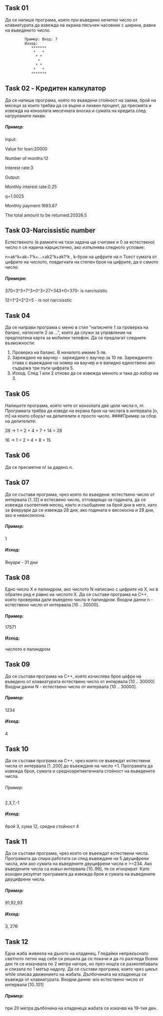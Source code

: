 ## Task 01
Да се напише програма, която при въведено нечетно число от клавиатурата да извежда на екрана пясъчен часовник с ширина, равна на въведеното число.
```
         Пример: Вход: 7
         Изход: 
            *******
             *   *
              * *
               *
              * *
             *   *
            ******* 
```
## Task 02 - Кредитен калкулатор
Да се напише програма, която по въведени стойност на заема, брой на месеци за които трябва да се върне и лихвен процент, да пресмята и извежда на конзолата  месечната вноска и сумата на кредита след натрупаните лихви.
##### Пример:
Input:

Value for loan:20000

Number of months:12

Interest rate:3

Output:

Monthly interest rate:0.25

q=1.0025

Monthly payment:1693.87

The total amount to be returned:20326.5



## Task 03-Narcissistic number
Естественото (в рамките на тази задача ще считаме и 0 за естествено) число n се нарича нарцистично, ако изпълнява следното условие:

n=ak^k+ak−1^k+…+ak2^k+ak1^k , k-броя на цефрите на n
Тоест сумата от цифрите на числото, повдигнати на степен броя на цифрите, да е самото число.
##### Примери:
370=3^3+7^3+0^3=27+343+0=370- is narcissistic
 
12=1^2+2^2=5 - is not narcsisstic

## Task 04
Да се направи програма с меню в стил "натиснете 1 за проверка на баланс, натиснете 2 за ...", която да служи за управление на предплатена карта за мобилен телефон. Да се предлагат следните възможности:
1. Проверка на баланс. В началото имаме 5 лв.
2. Зареждане на ваучер - зареждане с ваучер за 10 лв. Зареждането става с въвеждане на номер на ваучер и е валидно единствено ако съдържа три пъти цифрата 5.
3. Изход.
След 1 или 2 отново да се извежда менюто и така до избор на 3.

## Task 05

Напишете програма, която чете от конзолата две цели числа n, m. Програмата трябва да
изведе на екрана броя на числата в интервала [n, m] на които сборът на делителите е
просто число.
####Пример за сбор на делителите:

28 -> 1 + 2 + 4 + 7 + 14 = 28

16 -> 1 + 2 + 4 + 8 = 15

## Task 06
Да се пресметне n! за дадено n.

## Task 07
Да се състави програма, чрез която по въведени: естествено число от интервала [1..12] и естесвено число, отговарящо за годината, да се извежда съответния месец, както и съобщение за брой дни в него, като за февруари да се извежда 28 дни, ако годината е високосна и 29 дни, ако е невисокосна.

##### Пример:
1
##### Изход:
Януари - 31 дни

## Task 08
Едно число X е палиндром, ако числото N написано с цифрите на X, но в обратен ред е равно на числото X.
Да се състави програма на C++, която проверява дали въведено число е палиндром.
Входни данни n - естествено число от интервала [10 .. 30000].
#### Пример: 
17571
#### Изход:
числото е палиндром

## Task 09
Да се състави програма на C++, която изчислява броя цифри на въведено от клавиатурата естествено число от интервала [10 .. 30000]
Входни данни N - естествено число от интервала [10 .. 30000].
##### Пример:
1234
##### Изход:
4
## Task 10

Да се състави програма на C++, чрез която се въвеждат естествени числа от интервала [1..200] до въвеждане на число <1.
Програмата да извежда броя, сумата и средноаритметичната стойност на въведените числа.
###### Пример:
2,3,7,-1
##### Изход:
брой 3, сума 12, средна стойност 4
## Task 11

Да се състави програма, чрез която се въвеждат естествени числа.
Програмата да спира работата си след въвеждане на 5 двуцифрени числа, или ако сумата на въведените двуцифрени числа е >=234.
Ако въведените числа са извън интервала [10..99], те се игнорират.
Като изходен резултат програмата да извежда броя и сумата на въведените двуцифрени числа.

##### Пример:
91,92,93 
##### Изход:
3, 276
## Task 12
Една жаба живеела на дъното на кладенец. Гледайки непрекъснато светлото петно над себе си решила да се покачи и да го разгледа Всеки ден тя се изкачвала по 2 метра нагоре, но през нощта се разколебавала и слизала по 1 метър надолу.
Да се състави програма, която чрез цикъл while описва движението на жабата. Дълбочината на кладенеца се въвежда от клавиатурата.
Входни данни: wis естествено число от интервала [10..101]
##### Пример:
при 20 метра дълбочина на кладенеца жабата се изкачва на 19-тия ден.


